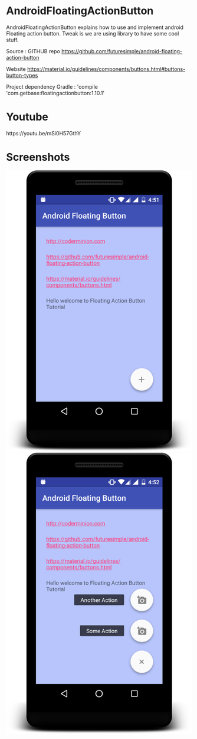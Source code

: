 # AndroidFloatingActionButton
AndroidFloatingActionButton explains how to use and implement android Floating action button. Tweak is we are using library to have some cool stuff.

Source : 
GITHUB repo  https://github.com/futuresimple/android-floating-action-button

Website  https://material.io/guidelines/components/buttons.html#buttons-button-types

 Project dependency Gradle : 'compile 'com.getbase:floatingactionbutton:1.10.1'

<h1>Youtube</h1>
https://youtu.be/mSi0H57GthY

<h1>Screenshots</h1>

<img src="/sample1.png"/>


<img src="/sample2.png"/>

